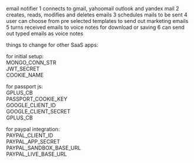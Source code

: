 email notifier
1 connects to gmail, yahoomail outlook and yandex mail
2 creates, reads, modifies and deletes emails
3 schedules mails to be sent
4 user can choose from pre selected templates to send out marketing emails
5 turns received emails to voice notes for download or saving
6 can send out typed emails as voice notes

things to change for other SaaS apps:  

for initial setup:  
MONGO_CONN_STR  
JWT_SECRET  
COOKIE_NAME  

for passport js:  
GPLUS_CB  
PASSPORT_COOKIE_KEY  
GOOGLE_CLIENT_ID  
GOOGLE_CLIENT_SECRET  
GPLUS_CB  

for paypal integration:  
PAYPAL_CLIENT_ID  
PAYPAL_APP_SECRET  
PAYPAL_SANDBOX_BASE_URL  
PAYPAL_LIVE_BASE_URL  
